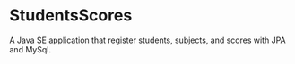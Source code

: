 # StudentsScores
A Java SE application that register students, subjects, and scores with JPA and MySql.